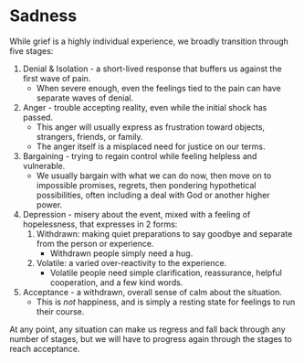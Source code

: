 
# Sadness

While grief is a highly individual experience, we broadly transition through five stages:

1. Denial & Isolation - a short-lived response that buffers us against the first wave of pain.
   - When severe enough, even the feelings tied to the pain can have separate waves of denial.
2. Anger - trouble accepting reality, even while the initial shock has passed.
   - This anger will usually express as frustration toward objects, strangers, friends, or family.
   - The anger itself is a misplaced need for justice on our terms.
3. Bargaining - trying to regain control while feeling helpless and vulnerable.
   - We usually bargain with what we can do now, then move on to impossible promises, regrets, then pondering hypothetical possibilities, often including a deal with God or another higher power.
4. Depression - misery about the event, mixed with a feeling of hopelessness, that expresses in 2 forms:
   1. Withdrawn: making quiet preparations to say goodbye and separate from the person or experience.
      - Withdrawn people simply need a hug.
   2. Volatile: a varied over-reactivity to the experience.
      - Volatile people need simple clarification, reassurance, helpful cooperation, and a few kind words.
5. Acceptance - a withdrawn, overall sense of calm about the situation.
   - This is *not* happiness, and is simply a resting state for feelings to run their course.

At any point, any situation can make us regress and fall back through any number of stages, but we will have to progress again through the stages to reach acceptance.
